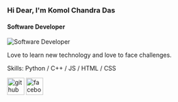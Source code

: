 ### Hi Dear, I'm Komol Chandra Das
#### Software Developer 
![Software Developer ](generator/images/banner.png)

Love to learn new technology and love to face challenges. 

Skills: Python / C++ / JS / HTML / CSS



[<img src='https://cdn.jsdelivr.net/npm/simple-icons@3.0.1/icons/github.svg' alt='github' height='40'>](https://github.com/komolchandradas)  [<img src='https://cdn.jsdelivr.net/npm/simple-icons@3.0.1/icons/facebook.svg' alt='facebook' height='40'>](https://www.facebook.com/DasKomolChandra)  

